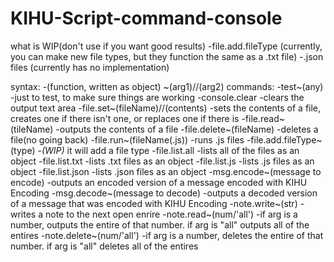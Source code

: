 # KIHU-Script-command-console

what is WIP(don't use if you want good results)
    -file.add.fileType    (currently, you can make new file types, but they function the same as a .txt file)
    -.json files    (currently has no implementation)

syntax:
    -(function, written as object) ~(arg1)//(arg2)
commands:
    -test~(any)    -just to test, to make sure things are working
    -console.clear   -clears the output text area
    -file.set~(fileName)//(contents)   -sets the contents of a file, creates one if there isn't one, or replaces one if there is
    -file.read~(tileName)    -outputs the contents of a file
    -file.delete~(fileName)    -deletes a file(no going back)
    -file.run~(fileName(.js))  -runs .js files
    -file.add.fileType~(type)  -_(WIP)_   it will add a file type
    -file.list.all   -lists all of the files as an object
    -file.list.txt   -lists .txt files as an object
    -file.list.js    -lists .js files as an object
    -file.list.json  -lists .json files as an object
    -msg.encode~(message to encode)    -outputs an encoded version of a message encoded with KIHU Encoding
    -msg.decode~(message to decode)    -outputs a decoded version of a message that was encoded with KIHU Encoding
    -note.write~(str)    -writes a note to the next open enrire
    -note.read~(num/'all')   -if arg is a number, outputs the entire of that number. if arg is "all" outputs all of the entires
    -note.delete~(num/'all')   -if arg is a number, deletes the entire of that number. if arg is "all" deletes all of the entires
